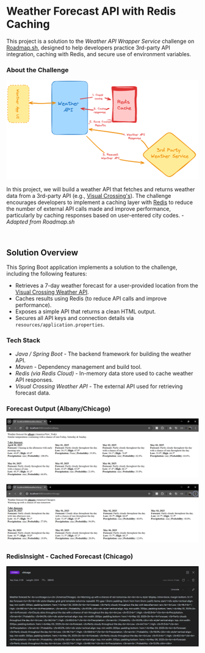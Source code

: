 # Weather Forecast API with Redis Caching
This project is a solution to the *Weather API Wrapper Service* challenge on [Roadmap.sh](https://roadmap.sh/projects/weather-api-wrapper-service), designed to help developers practice 3rd-party API integration, caching with Redis, and secure use of environment variables.

### About the Challenge

![Tech Stack](assets/tech-stack.png)

In this project, we will build a weather API that fetches and returns weather data from a 3rd-party API (e.g., [Visual Crossing's](https://www.visualcrossing.com/)). The challenge encourages developers to implement a caching layer with [Redis](https://redis.io/) to reduce the number of external API calls made and improve performance, particularly by caching responses based on user-entered city codes.
*- Adapted from Roadmap.sh*

&nbsp;
&nbsp;

## Solution Overview
This Spring Boot application implements a solution to the challenge, including the following features:
- Retrieves a 7-day weather forecast for a user-provided location from the [Visual Crossing Weather API](https://www.visualcrossing.com/weather-api/).
- Caches results using Redis (to reduce API calls and improve performance).
- Exposes a simple API that returns a clean HTML output.
- Secures all API keys and connection details via `resources/application.properties`.

### Tech Stack
- *Java / Spring Boot* - The backend framework for building the weather API.
- *Maven* - Dependency management and build tool.
- *Redis (via Redis Cloud)* - In-memory data store used to cache weather API responses.
- *Visual Crossing Weather API* - The external API used for retrieving forecast data.

### Forecast Output (Albany/Chicago)
![Albany Forecast](assets/albany-forecast.png)

![Chicago Forecast](assets/chicago-forecast.png)

### RedisInsight - Cached Forecast (Chicago)
![Chicago Cached Results](assets/chicago-cached-results.png)
